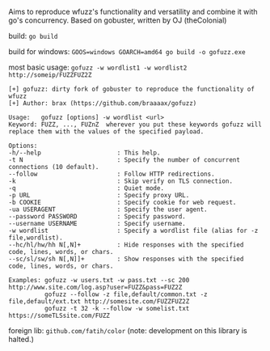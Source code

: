 Aims to reproduce wfuzz's functionality and versatility and combine it with go's concurrency. Based on gobuster, written by OJ (theColonial)

build:
`go build`

build for windows:
`GOOS=windows GOARCH=amd64 go build -o gofuzz.exe`

most basic usage:
`gofuzz -w wordlist1 -w wordlist2 http://someip/FUZZFUZ2Z`

```
[+] gofuzz: dirty fork of gobuster to reproduce the functionality of wfuzz
[+] Author: brax (https://github.com/braaaax/gofuzz)

Usage:   gofuzz [options] -w wordlist <url>
Keyword: FUZZ, ..., FUZnZ  wherever you put these keywords gofuzz will replace them with the values of the specified payload.

Options:
-h/--help                     : This help.
-t N                          : Specify the number of concurrent connections (10 default).
--follow                      : Follow HTTP redirections.
-k                            : Skip verify on TLS connection.
-q                            : Quiet mode.
-p URL                        : Specify proxy URL.
-b COOKIE                     : Specify cookie for web request.
-ua USERAGENT                 : Specify the user agent.
--password PASSWORD           : Specify password.
--username USERNAME           : Specify username.
-w wordlist                   : Specify a wordlist file (alias for -z file,wordlist).
--hc/hl/hw/hh N[,N]+          : Hide responses with the specified code, lines, words, or chars.
--sc/sl/sw/sh N[,N]]+         : Show responses with the specified code, lines, words, or chars.

Examples: gofuzz -w users.txt -w pass.txt --sc 200 http://www.site.com/log.asp?user=FUZZ&pass=FUZ2Z
          gofuzz --follow -z file,default/common.txt -z file,default/ext.txt http://somesite.com/FUZZFUZ2Z
          gofuzz -t 32 -k --follow -w somelist.txt https://someTLSsite.com/FUZZ
```

foreign lib: 
`github.com/fatih/color`
(note: development on this library is halted.)